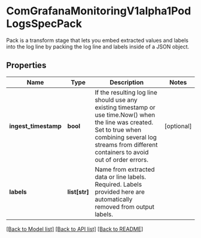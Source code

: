 # ComGrafanaMonitoringV1alpha1PodLogsSpecPack

Pack is a transform stage that lets you embed extracted values and labels into the log line by packing the log line and labels inside of a JSON object.
## Properties
Name | Type | Description | Notes
------------ | ------------- | ------------- | -------------
**ingest_timestamp** | **bool** | If the resulting log line should use any existing timestamp or use time.Now() when the line was created. Set to true when combining several log streams from different containers to avoid out of order errors. | [optional] 
**labels** | **list[str]** | Name from extracted data or line labels. Required. Labels provided here are automatically removed from output labels. | 

[[Back to Model list]](../README.md#documentation-for-models) [[Back to API list]](../README.md#documentation-for-api-endpoints) [[Back to README]](../README.md)


